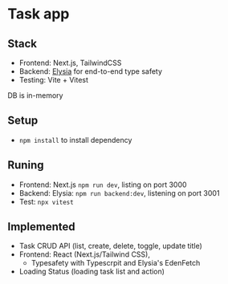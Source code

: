 # Task app

## Stack

- Frontend: Next.js, TailwindCSS
- Backend: [Elysia](https://elysiajs.com/) for end-to-end type safety
- Testing: Vite + Vitest

DB is in-memory

## Setup

- `npm install` to install dependency

## Runing

- Frontend: Next.js `npm run dev`, listing on port 3000
- Backend: Elysia: `npm run backend:dev`, listening on port 3001
- Test: `npx vitest`

## Implemented

- Task CRUD API (list, create, delete, toggle, update title)
- Frontend: React (Next.js/Tailwind CSS),
  - Typesafety with Typescrpit and Elysia's EdenFetch
- Loading Status (loading task list and action)
